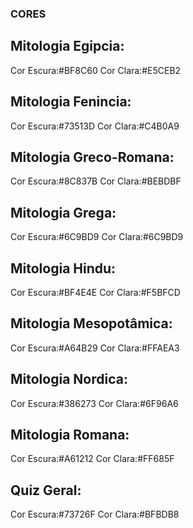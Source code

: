 ### CORES
## Mitologia Egipcia:
Cor Escura:#BF8C60
Cor Clara:#E5CEB2

## Mitologia Fenincia:
Cor Escura:#73513D
Cor Clara:#C4B0A9

## Mitologia Greco-Romana:
Cor Escura:#8C837B
Cor Clara:#BEBDBF

## Mitologia Grega:
Cor Escura:#6C9BD9
Cor Clara:#6C9BD9

## Mitologia Hindu:
Cor Escura:#BF4E4E
Cor Clara:#F5BFCD

## Mitologia Mesopotâmica:
Cor Escura:#A64B29
Cor Clara:#FFAEA3

## Mitologia Nordica:
Cor Escura:#386273
Cor Clara:#6F96A6

## Mitologia Romana:
Cor Escura:#A61212
Cor Clara:#FF685F

## Quiz Geral:
Cor Escura:#73726F
Cor Clara:#BFBDB8